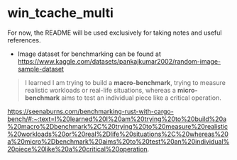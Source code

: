 # win_tcache_multi

For now, the README will be used exclusively for taking notes and useful references.

- Image dataset for benchmarking can be found at <https://www.kaggle.com/datasets/pankajkumar2002/random-image-sample-dataset>

> I learned I am trying to build a **macro-benchmark**, trying to measure realistic workloads or real-life situations, whereas a **micro-benchmark** aims to test an individual piece like a critical operation.

<https://seenaburns.com/benchmarking-rust-with-cargo-bench/#:~:text=I%20learned%20I%20am%20trying%20to%20build%20a%20macro%2Dbenchmark%2C%20trying%20to%20measure%20realistic%20workloads%20or%20real%2Dlife%20situations%2C%20whereas%20a%20micro%2Dbenchmark%20aims%20to%20test%20an%20individual%20piece%20like%20a%20critical%20operation>.
